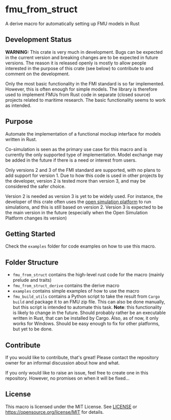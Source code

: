 # fmu_from_struct
A derive macro for automatically setting up FMU models in Rust

## Development Status
**WARNING:** This crate is very much in development. Bugs can be expected in the current version and 
breaking changes are to be expected in future versions. The reason it is released openly is mostly 
to allow people interested in the purpose of this crate (see below) to contribute to and comment on 
the development.

Only the most basic functionality in the FMI standard is so far implemented. However, this is often 
enough for simple models. The library is therefore used to implement FMUs from Rust code in separate 
(closed source) projects related to maritime research. The basic functionality seems to work as 
intended.

## Purpose
Automate the implementation of a functional mockup interface for models written in Rust.

Co-simulation is seen as the primary use case for this macro and is currently the only supported 
type of implementation. Model exchange may be added in the future if there is a need or interest 
from users. 

Only versions 2 and 3 of the FMI standard are supported, with no plans to add support for version 1.
Due to how this code is used in other projects by the developer, version 2 is tested more than 
version 3, and may be considered the safer choice.  

Version 2 is needed as version 3 is yet to be widely used. For instance, the developer of this crate
often uses the [open simulation platform](https://opensimulationplatform.com/) to run simulations, 
and this is still based on version 2. Version 3 is expected to be the main version in the future 
(especially when the Open Simulation Platform changes its version)

## Getting Started
Check the `examples` folder for code examples on how to use this macro.

## Folder Structure
- `fmu_from_struct` contains the high-level rust code for the macro (mainly prelude and traits)
- `fmu_from_struct_derive` contains the derive macro
- `examples` contains simple examples of how to use the macro
- `fmu_build_utils` contains a Python script to take the result from `Cargo build` and package it to 
an FMU zip file. This can also be done manually, but this script is intended to automate this task. 
**Note**: this functionality is likely to change in the future. Should probably rather be an 
executable written in Rust, that can be installed by Cargo. Also, as of now, it only works for 
Windows. Should be easy enough to fix for other platforms, but yet to be done.

## Contribute
If you would like to contribute, that's great! Please contact the repository owner for an informal 
discussion about how and what. 

If you only would like to raise an issue, feel free to create one in this repository. However, no 
promises on when it will be fixed...

## License
This macro is licensed under the MIT License. See [LICENSE](LICENSE) or 
https://opensource.org/license/MIT for details.